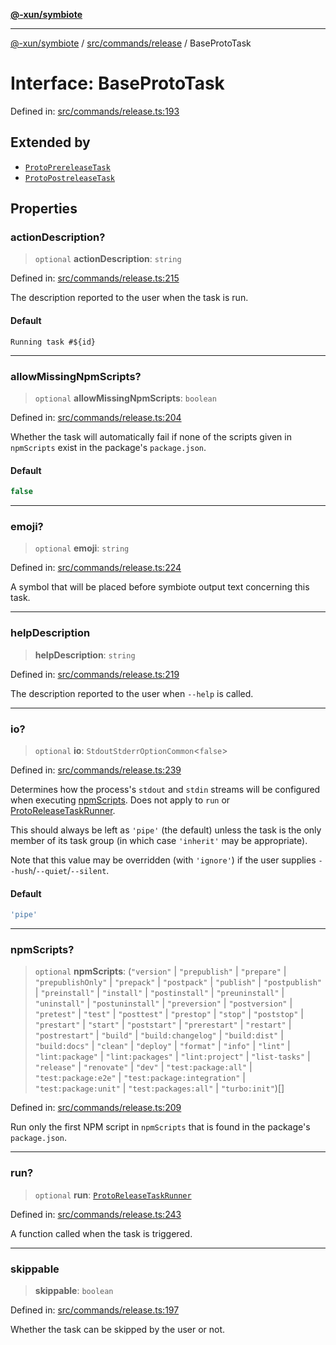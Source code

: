 [**@-xun/symbiote**](../../../../README.md)

***

[@-xun/symbiote](../../../../README.md) / [src/commands/release](../README.md) / BaseProtoTask

# Interface: BaseProtoTask

Defined in: [src/commands/release.ts:193](https://github.com/Xunnamius/symbiote/blob/1546ab8527a571efe54081d7614bd35a9d6e0c3c/src/commands/release.ts#L193)

## Extended by

- [`ProtoPrereleaseTask`](ProtoPrereleaseTask.md)
- [`ProtoPostreleaseTask`](ProtoPostreleaseTask.md)

## Properties

### actionDescription?

> `optional` **actionDescription**: `string`

Defined in: [src/commands/release.ts:215](https://github.com/Xunnamius/symbiote/blob/1546ab8527a571efe54081d7614bd35a9d6e0c3c/src/commands/release.ts#L215)

The description reported to the user when the task is run.

#### Default

`Running task #${id}`

***

### allowMissingNpmScripts?

> `optional` **allowMissingNpmScripts**: `boolean`

Defined in: [src/commands/release.ts:204](https://github.com/Xunnamius/symbiote/blob/1546ab8527a571efe54081d7614bd35a9d6e0c3c/src/commands/release.ts#L204)

Whether the task will automatically fail if none of the scripts given in
`npmScripts` exist in the package's `package.json`.

#### Default

```ts
false
```

***

### emoji?

> `optional` **emoji**: `string`

Defined in: [src/commands/release.ts:224](https://github.com/Xunnamius/symbiote/blob/1546ab8527a571efe54081d7614bd35a9d6e0c3c/src/commands/release.ts#L224)

A symbol that will be placed before symbiote output text concerning this
task.

***

### helpDescription

> **helpDescription**: `string`

Defined in: [src/commands/release.ts:219](https://github.com/Xunnamius/symbiote/blob/1546ab8527a571efe54081d7614bd35a9d6e0c3c/src/commands/release.ts#L219)

The description reported to the user when `--help` is called.

***

### io?

> `optional` **io**: `StdoutStderrOptionCommon`\<`false`\>

Defined in: [src/commands/release.ts:239](https://github.com/Xunnamius/symbiote/blob/1546ab8527a571efe54081d7614bd35a9d6e0c3c/src/commands/release.ts#L239)

Determines how the process's `stdout` and `stdin` streams will be
configured when executing [npmScripts](BaseProtoTask.md#npmscripts). Does not apply to `run` or
[ProtoReleaseTaskRunner](../type-aliases/ProtoReleaseTaskRunner.md).

This should always be left as `'pipe'` (the default) unless the task is the
only member of its task group (in which case `'inherit'` may be
appropriate).

Note that this value may be overridden (with `'ignore'`) if the user
supplies `--hush`/`--quiet`/`--silent`.

#### Default

```ts
'pipe'
```

***

### npmScripts?

> `optional` **npmScripts**: (`"version"` \| `"prepublish"` \| `"prepare"` \| `"prepublishOnly"` \| `"prepack"` \| `"postpack"` \| `"publish"` \| `"postpublish"` \| `"preinstall"` \| `"install"` \| `"postinstall"` \| `"preuninstall"` \| `"uninstall"` \| `"postuninstall"` \| `"preversion"` \| `"postversion"` \| `"pretest"` \| `"test"` \| `"posttest"` \| `"prestop"` \| `"stop"` \| `"poststop"` \| `"prestart"` \| `"start"` \| `"poststart"` \| `"prerestart"` \| `"restart"` \| `"postrestart"` \| `"build"` \| `"build:changelog"` \| `"build:dist"` \| `"build:docs"` \| `"clean"` \| `"deploy"` \| `"format"` \| `"info"` \| `"lint"` \| `"lint:package"` \| `"lint:packages"` \| `"lint:project"` \| `"list-tasks"` \| `"release"` \| `"renovate"` \| `"dev"` \| `"test:package:all"` \| `"test:package:e2e"` \| `"test:package:integration"` \| `"test:package:unit"` \| `"test:packages:all"` \| `"turbo:init"`)[]

Defined in: [src/commands/release.ts:209](https://github.com/Xunnamius/symbiote/blob/1546ab8527a571efe54081d7614bd35a9d6e0c3c/src/commands/release.ts#L209)

Run only the first NPM script in `npmScripts` that is found in the
package's `package.json`.

***

### run?

> `optional` **run**: [`ProtoReleaseTaskRunner`](../type-aliases/ProtoReleaseTaskRunner.md)

Defined in: [src/commands/release.ts:243](https://github.com/Xunnamius/symbiote/blob/1546ab8527a571efe54081d7614bd35a9d6e0c3c/src/commands/release.ts#L243)

A function called when the task is triggered.

***

### skippable

> **skippable**: `boolean`

Defined in: [src/commands/release.ts:197](https://github.com/Xunnamius/symbiote/blob/1546ab8527a571efe54081d7614bd35a9d6e0c3c/src/commands/release.ts#L197)

Whether the task can be skipped by the user or not.
